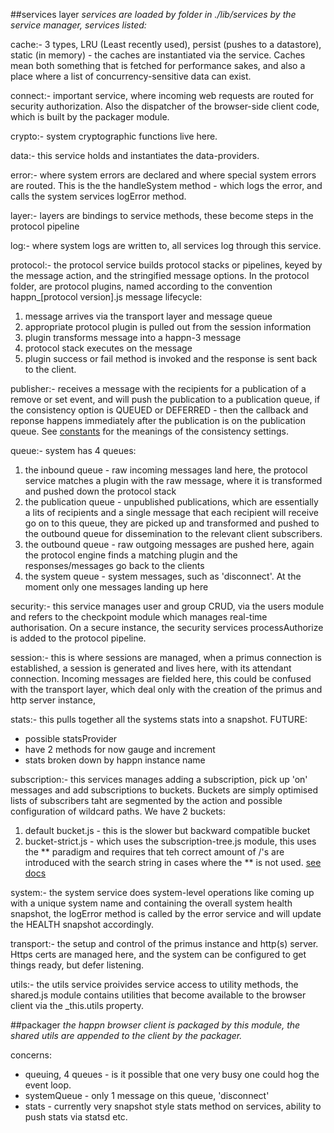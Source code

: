 ##services layer
*services are loaded by folder in ./lib/services by the service manager, services listed:*

cache:- 3 types, LRU (Least recently used), persist (pushes to a datastore), static (in memory) - the caches are instantiated via the service. Caches mean both something that is fetched for performance sakes, and also a place where a list of concurrency-sensitive data can exist.

connect:- important service, where incoming web requests are routed for security authorization. Also the dispatcher of the browser-side client code, which is built by the packager module.

crypto:- system cryptographic functions live here.

data:- this service holds and instantiates the data-providers.

error:- where system errors are declared and where special system errors are routed. This is the the handleSystem method - which logs the error, and calls the system services logError method.

layer:- layers are bindings to service methods, these become steps in the protocol pipeline

log:- where system logs are written to, all services log through this service.

protocol:- the protocol service builds protocol stacks or pipelines, keyed by the message action, and the stringified message options. In the protocol folder, are protocol plugins, named according to the convention happn_\[protocol version\].js
message lifecycle:
1. message arrives via the transport layer and message queue
2. appropriate protocol plugin is pulled out from the session information
3. plugin transforms message into a happn-3 message
4. protocol stack executes on the message
5. plugin success or fail method is invoked and the response is sent back to the client.

publisher:- receives a message with the recipients for a publication of a remove or set event, and will push the publication to a publication queue, if the consistency option is QUEUED or DEFERRED - then the callback and reponse happens immediately after the publication is on the publication queue. See [constants](https://github.com/happner/happn-3/blob/master/constants.js) for the meanings of the consistency settings.

queue:- system has 4 queues:
1. the inbound queue - raw incoming messages land here, the protocol service matches a plugin with the raw message, where it is transformed and pushed down the protocol stack
2. the publication queue - unpublished publications, which are essentially a lits of recipients and a single message that each recipient will receive go on to this queue, they are picked up and transformed and pushed to the outbound queue for dissemination to the relevant client subscribers.
3. the outbound queue - raw outgoing messages are pushed here, again the protocol engine finds a matching plugin and the responses/messages go back to the clients
4. the system queue - system messages, such as 'disconnect'. At the moment only one messages landing up here

security:- this service manages user and group CRUD, via the users module and refers to the checkpoint module which manages real-time authorisation. On a secure instance, the security services processAuthorize is added to the protocol pipeline.

session:- this is where sessions are managed, when a primus connection is established, a session is generated and lives here, with its attendant connection. Incoming messages are fielded here, this could be confused with the transport layer, which deal only with the creation of the primus and http server instance,

stats:- this pulls together all the systems stats into a snapshot.
  FUTURE:
  - possible statsProvider
  - have 2 methods for now gauge and increment
  - stats broken down by happn instance name

subscription:- this services manages adding a subscription, pick up 'on' messages and add subscriptions to buckets. Buckets are simply optimised lists of subscribers taht are segmented by the action and possible configuration of wildcard paths.
We have 2 buckets:
1. default bucket.js - this is the slower but backward compatible bucket
2. bucket-strict.js - which uses the subscription-tree.js module, this uses the ** paradigm and requires that teh correct amount of /'s are introduced with the search string in cases where the ** is not used.
[see docs](https://github.com/happner/happn-3/blob/master/README.md#buckets-and-subscriptions-optimisation)


system:- the system service does system-level operations like coming up with a unique system name and containing the overall system health snapshot, the logError method is called by the error service and will update the HEALTH snapshot accordingly.

transport:- the setup and control of the primus instance and http(s) server. Https certs are managed here, and the system can be configured to get things ready, but defer listening.

utils:- the utils service proivides service access to utility methods, the shared.js module contains utilities that become available to the browser client via the _this.utils property.

##packager
*the happn browser client is packaged by this module, the shared utils are appended to the client by the packager.*



concerns:
- queuing, 4 queues - is it possible that one very busy one could hog the event loop.
- systemQueue - only 1 message on this queue, 'disconnect'
- stats - currently very snapshot style stats method on services, ability to push stats via statsd etc.
